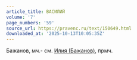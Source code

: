 ```yaml
---
article_title: ВАСИЛИЙ
volume: '7'
page_numbers: '59'
source_url: https://pravenc.ru/text/150649.html
downloaded_at: '2025-10-13T10:05:35Z'
---
```


Бажанов, мч.- см. [Илия (Бажанов),](<https://pravenc.ru/text/Илия (Бажанов) .html>) прмч.
